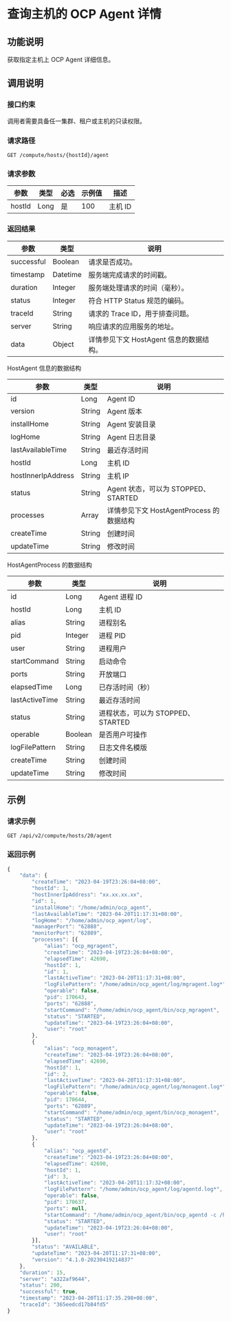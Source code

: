 # 查询主机的 OCP Agent 详情

## 功能说明

获取指定主机上 OCP Agent 详细信息。

## 调用说明

### 接口约束

调用者需要具备任一集群、租户或主机的只读权限。

### 请求路径

`GET /compute/hosts/{hostId}/agent`

### 请求参数

|   参数   |  类型  | 必选 | 示例值 |  描述   |
|--------|------|----|-----|-------|
| hostId | Long | 是  | 100 | 主机 ID |

### 返回结果

|     参数     |    类型    |            说明             |
|------------|----------|---------------------------|
| successful | Boolean  | 请求是否成功。                   |
| timestamp  | Datetime | 服务端完成请求的时间戳。              |
| duration   | Integer  | 服务端处理请求的时间（毫秒）。           |
| status     | Integer  | 符合 HTTP Status 规范的编码。     |
| traceId    | String   | 请求的 Trace ID，用于排查问题。      |
| server     | String   | 响应请求的应用服务的地址。             |
| data       | Object   | 详情参见下文 HostAgent 信息的数据结构。 |

HostAgent 信息的数据结构

|         参数         |   类型   |               说明               |
|--------------------|--------|--------------------------------|
| id                 | Long   | Agent ID                       |
| version            | String | Agent 版本                       |
| installHome        | String | Agent 安装目录                     |
| logHome            | String | Agent 日志目录                     |
| lastAvailableTime  | String | 最近存活时间                         |
| hostId             | Long   | 主机 ID                          |
| hostInnerIpAddress | String | 主机 IP                          |
| status             | String | Agent 状态，可以为 STOPPED、STARTED   |
| processes          | Array  | 详情参见下文  HostAgentProcess 的数据结构 |
| createTime         | String | 创建时间                           |
| updateTime         | String | 修改时间                           |

HostAgentProcess 的数据结构

|       参数       |   类型    |            说明            |
|----------------|---------|--------------------------|
| id             | Long    | Agent 进程 ID              |
| hostId         | Long    | 主机 ID                    |
| alias          | String  | 进程别名                     |
| pid            | Integer | 进程 PID                   |
| user           | String  | 进程用户                     |
| startCommand   | String  | 启动命令                     |
| ports          | String  | 开放端口                     |
| elapsedTime    | Long    | 已存活时间（秒）                 |
| lastActiveTime | String  | 最近存活时间                   |
| status         | String  | 进程状态，可以为 STOPPED、STARTED |
| operable       | Boolean | 是否用户可操作                  |
| logFilePattern | String  | 日志文件名模版                  |
| createTime     | String  | 创建时间                     |
| updateTime     | String  | 修改时间                     |

## 示例

### 请求示例

`GET /api/v2/compute/hosts/20/agent`

### 返回示例

```javascript
{
    "data": {
        "createTime": "2023-04-19T23:26:04+08:00",
        "hostId": 1,
        "hostInnerIpAddress": "xx.xx.xx.xx",
        "id": 1,
        "installHome": "/home/admin/ocp_agent",
        "lastAvailableTime": "2023-04-20T11:17:31+08:00",
        "logHome": "/home/admin/ocp_agent/log",
        "managerPort": "62888",
        "monitorPort": "62889",
        "processes": [{
            "alias": "ocp_mgragent",
            "createTime": "2023-04-19T23:26:04+08:00",
            "elapsedTime": 42690,
            "hostId": 1,
            "id": 1,
            "lastActiveTime": "2023-04-20T11:17:31+08:00",
            "logFilePattern": "/home/admin/ocp_agent/log/mgragent.log*",
            "operable": false,
            "pid": 170643,
            "ports": "62888",
            "startCommand": "/home/admin/ocp_agent/bin/ocp_mgragent",
            "status": "STARTED",
            "updateTime": "2023-04-19T23:26:04+08:00",
            "user": "root"
        }, 
        {
            "alias": "ocp_monagent",
            "createTime": "2023-04-19T23:26:04+08:00",
            "elapsedTime": 42690,
            "hostId": 1,
            "id": 2,
            "lastActiveTime": "2023-04-20T11:17:31+08:00",
            "logFilePattern": "/home/admin/ocp_agent/log/monagent.log*",
            "operable": false,
            "pid": 170644,
            "ports": "62889",
            "startCommand": "/home/admin/ocp_agent/bin/ocp_monagent",
            "status": "STARTED",
            "updateTime": "2023-04-19T23:26:04+08:00",
            "user": "root"
        }, 
        {
            "alias": "ocp_agentd",
            "createTime": "2023-04-19T23:26:04+08:00",
            "elapsedTime": 42690,
            "hostId": 1,
            "id": 3,
            "lastActiveTime": "2023-04-20T11:17:32+08:00",
            "logFilePattern": "/home/admin/ocp_agent/log/agentd.log*",
            "operable": false,
            "pid": 170637,
            "ports": null,
            "startCommand": "/home/admin/ocp_agent/bin/ocp_agentd -c /home/admin/ocp_agent/conf/agentd.yaml",
            "status": "STARTED",
            "updateTime": "2023-04-19T23:26:04+08:00",
            "user": "root"
        }],
        "status": "AVAILABLE",
        "updateTime": "2023-04-20T11:17:31+08:00",
        "version": "4.1.0-20230419214837"
    },
    "duration": 15,
    "server": "a322af9644",
    "status": 200,
    "successful": true,
    "timestamp": "2023-04-20T11:17:35.298+08:00",
    "traceId": "365eedcd17b84fd5"
}
```
